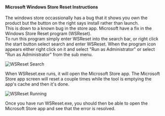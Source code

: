 #### Microsoft Windows Store Reset Instructions  
The windows store occassionally has a bug that it shows you own the product but the button on the right says install rather than launch.  
This is down to a known bug in the store app.  Microsoft have a fix in the Windows Store Reset program (WSReset).  
To run this program simply enter WSReset into the search bar, or right click the start button select search and enter WSReset.
When the program icon appears either right click on it and select "Run as Administrator" or select "Run as Administrator" from the sub menu.  

![WSReset Search](http://www.ftanalyzer.com/WSReset.png) 

When WSReset.exe runs, it will open the  Microsoft Store app. The Microsoft Store app screen will reset a couple times while the tool is emptying the app's cache and then it's done.  

![WSReset Running](http://www.ftanalyzer.com/WSReset2.png) 

Once you have run WSReset.exe, you should then be able to open the Microsoft Store app and see that the error is resolved.
